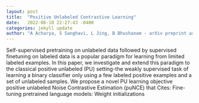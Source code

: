 ```yaml
---
layout: post
title:  "Positive Unlabeled Contrastive Learning"
date:   2022-06-10 22:27:43 -0400
categories: jekyll update
author: "A Acharya, S Sanghavi, L Jing, B Bhushanam - arXiv preprint arXiv , 2022"
---
```

Self-supervised pretraining on unlabeled data followed by supervised finetuning on labeled data is a popular paradigm for learning from limited labeled examples. In this paper, we investigate and extend this paradigm to the classical positive unlabeled (PU) setting-the weakly supervised task of learning a binary classifier only using a few labeled positive examples and a set of unlabeled samples. We propose a novel PU learning objective positive unlabeled Noise Contrastive Estimation (puNCE) that 
Cites: Fine-tuning pretrained language models: Weight initializations